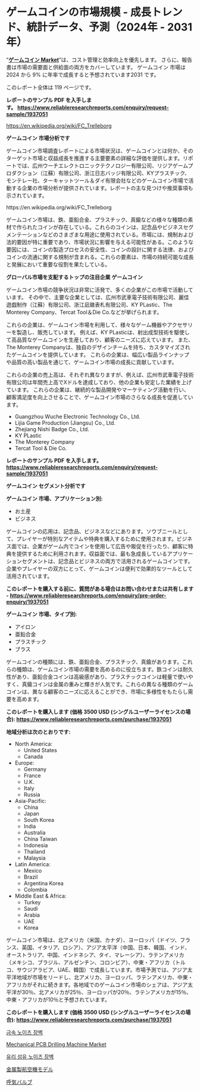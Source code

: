 <p><h1>ゲームコインの市場規模 - 成長トレンド、統計データ、予測（2024年 - 2031年）</h1></p><p>&ldquo;<strong><a href="https://www.reliableresearchreports.com/game-coins-r1937051">ゲームコイン Market</a></strong>&rdquo;は、コスト管理と効率向上を優先します。 さらに、報告書は市場の需要面と供給面の両方をカバーしています。 ゲームコイン 市場は 2024 から 9% に年率で成長すると予想されています2031 です。</p>
<p>このレポート全体は 119 ページです。</p>
<p><strong>レポートのサンプル PDF を入手します。&nbsp;<a href="https://www.reliableresearchreports.com/enquiry/request-sample/1937051">https://www.reliableresearchreports.com/enquiry/request-sample/1937051</a></strong></p>
<p><a href="https://en.wikipedia.org/wiki/FC_Trelleborg">https://en.wikipedia.org/wiki/FC_Trelleborg</a></p>
<p><strong>ゲームコイン 市場分析です</strong></p>
<p><p>ゲームコイン市場調査レポートによる市場状況は、ゲームコインとは何か、そのターゲット市場と収益成長を推進する主要要素の詳細な評価を提供します。リポートでは、広州ウーチエレクトロニックテクノロジー有限公司、リジアゲームプロダクション（江蘇）有限公司、浙江日志バッジ有限公司、KYプラスチック、モンテレー社、ターキャットツール＆ダイ有限会社などのゲームコイン市場で活動する企業の市場分析が提供されています。レポートの主な見つけや推奨事項も示されています。</p></p>
<p>https://en.wikipedia.org/wiki/FC_Trelleborg</p>
<p><p>ゲームコイン市場は、鉄、亜鉛合金、プラスチック、真鍮などの様々な種類の素材で作られたコインが存在している。これらのコインは、記念品やビジネスセグメンテーションなどのさまざまな用途に使用されている。市場には、規制および法的要因が特に重要であり、市場状況に影響を与える可能性がある。このような要因には、コインの製造プロセスの安全性、コインの設計に関する法律、およびコインの流通に関する規制が含まれる。これらの要素は、市場の持続可能な成長と発展において重要な役割を果たしている。</p></p>
<p><strong>グローバル市場を支配するトップの注目企業 ゲームコイン</strong></p>
<p><p>ゲームコイン市場の競争状況は非常に活発で、多くの企業がこの市場で活動しています。 その中で、主要な企業としては、広州市武車電子技術有限公司、麗佳遊戯制作（江蘇）有限公司、浙江凪徽表札有限公司、KY PLastic、The Monterey Company、Tercat Tool＆Die Co.などが挙げられます。</p><p>これらの企業は、ゲームコイン市場を利用して、様々なゲーム機器やアクセサリーを製造し、販売しています。 例えば、KY PLasticは、射出成型技術を駆使して高品質なゲームコインを生産しており、顧客のニーズに応えています。 また、The Monterey Companyは、独自のデザインチームを持ち、カスタマイズされたゲームコインを提供しています。 これらの企業は、幅広い製品ラインナップや品質の高い製品を通じて、ゲームコイン市場の成長に貢献しています。</p><p>これらの企業の売上高は、それぞれ異なりますが、例えば、広州市武車電子技術有限公司は年間売上高でXドルを達成しており、他の企業も安定した業績を上げています。 これらの企業は、継続的な製品開発やマーケティング活動を行い、顧客満足度を向上させることで、ゲームコイン市場のさらなる成長を促進しています。</p></p>
<p><ul><li>Guangzhou Wuche Electronic Technology Co., Ltd.</li><li>Lijia Game Production (Jiangsu) Co., Ltd.</li><li>Zhejiang Nishi Badge Co., Ltd.</li><li>KY PLastic</li><li>The Monterey Company</li><li>Tercat Tool & Die Co.</li></ul></p>
<p><strong>レポートのサンプル PDF を入手します。 <a href="https://www.reliableresearchreports.com/enquiry/request-sample/1937051">https://www.reliableresearchreports.com/enquiry/request-sample/1937051</a></strong></p>
<p><strong>ゲームコイン セグメント分析です</strong></p>
<p><strong>ゲームコイン 市場、アプリケーション別:</strong></p>
<p><ul><li>お土産</li><li>ビジネス</li></ul></p>
<p><p>ゲームコインの応用は、記念品、ビジネスなどにあります。ソウブニールとして、プレイヤーが特別なアイテムや特典を購入するために使用されます。ビジネス面では、企業がゲーム内でコインを使用して広告や販促を行ったり、顧客に特典を提供するために利用されます。収益面では、最も急成長しているアプリケーションセグメントは、記念品とビジネスの両方で活用されるゲームコインです。企業やプレイヤーの双方にとって、ゲームコインは便利で効果的なツールとして活用されています。</p></p>
<p><strong>このレポートを購入する前に、質問がある場合はお問い合わせまたは共有します - <a href="https://www.reliableresearchreports.com/enquiry/pre-order-enquiry/1937051">https://www.reliableresearchreports.com/enquiry/pre-order-enquiry/1937051</a></strong></p>
<p><strong>ゲームコイン 市場、タイプ別:</strong></p>
<p><ul><li>アイロン</li><li>亜鉛合金</li><li>プラスチック</li><li>ブラス</li></ul></p>
<p><p>ゲームコインの種類には、鉄、亜鉛合金、プラスチック、真鍮があります。これらの種類は、ゲームコイン市場の需要を高めるのに役立ちます。鉄コインは耐久性があり、亜鉛合金コインは高級感があり、プラスチックコインは軽量で使いやすく、真鍮コインは金属の重みと輝きが人気です。これらの異なる種類のゲームコインは、異なる顧客のニーズに応えることができ、市場に多様性をもたらし需要を高めます。</p></p>
<p><strong>このレポートを購入します (価格 3500 USD (シングルユーザーライセンスの場合): <a href="https://www.reliableresearchreports.com/purchase/1937051">https://www.reliableresearchreports.com/purchase/1937051</a></strong></p>
<p><strong>地域分析は次のとおりです:</strong></p>
<p><ul>
    <li>
        North America:
        <ul>
            <li>United States</li>
            <li>Canada</li>
        </ul>
    </li>
    <li>
        Europe:
        <ul>
            <li>Germany</li>
            <li>France</li>
            <li>U.K.</li>
            <li>Italy</li>
            <li>Russia</li>
        </ul>
    </li>
    <li>
        Asia-Pacific:
        <ul>
            <li>China</li>
            <li>Japan</li>
            <li>South Korea</li>
            <li>India</li>
            <li>Australia</li>
            <li>China Taiwan</li>
            <li>Indonesia</li>
            <li>Thailand</li>
            <li>Malaysia</li>
        </ul>
    </li>
    <li>
        Latin America:
        <ul>
            <li>Mexico</li>
            <li>Brazil</li>
            <li>Argentina Korea</li>
            <li>Colombia</li>
        </ul>
    </li>
    <li>
        Middle East & Africa:
        <ul>
            <li>Turkey</li>
            <li>Saudi</li>
            <li>Arabia</li>
            <li>UAE</li>
            <li>Korea</li>
        </ul>
    </li>
    </ul></p>
<p><p>ゲームコイン市場は、北アメリカ（米国、カナダ）、ヨーロッパ（ドイツ、フランス、英国、イタリア、ロシア）、アジア太平洋（中国、日本、韓国、インド、オーストラリア、中国、インドネシア、タイ、マレーシア）、ラテンアメリカ（メキシコ、ブラジル、アルゼンチン、コロンビア）、中東・アフリカ（トルコ、サウジアラビア、UAE、韓国）で成長しています。市場予測では、アジア太平洋地域が市場をリードし、北アメリカ、ヨーロッパ、ラテンアメリカ、中東・アフリカがそれに続きます。各地域でのゲームコイン市場のシェアは、アジア太平洋が30％、北アメリカが25％、ヨーロッパが20％、ラテンアメリカが15％、中東・アフリカが10％と予想されています。</p></p>
<p><strong>このレポートを購入します (価格 3500 USD (シングルユーザーライセンスの場合): <a href="https://www.reliableresearchreports.com/purchase/1937051">https://www.reliableresearchreports.com/purchase/1937051</a></strong></p>
<p><p><a href="https://github.com/rcabello548/Market-Research-Report-List-3/blob/main/156895594767.md">금속 노이즈 장벽</a></p><p><a href="https://medium.com/@daveblock08/mechanical-pcb-drilling-machine-market-investigation-industry-evolution-and-forecast-till-2031-074aa171e919">Mechanical PCB Drilling Machine Market</a></p><p><a href="https://github.com/Nicolasrown5/Market-Research-Report-List-2/blob/main/235838994768.md">유리 섬유 노이즈 장벽</a></p><p><a href="https://github.com/schmahlson/Market-Research-Report-List-3/blob/main/156702476192.md">金属製航空機モデル</a></p><p><a href="https://github.com/roulaayoub-saad/Market-Research-Report-List-3/blob/main/819460376191.md">呼気バルブ</a></p></p>
